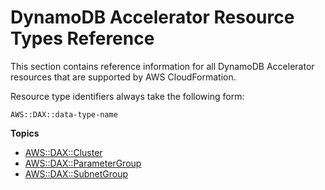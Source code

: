 # DynamoDB Accelerator Resource Types Reference<a name="cfn-reference-dax"></a>

This section contains reference information for all DynamoDB Accelerator resources that are supported by AWS CloudFormation\.

Resource type identifiers always take the following form:

```
AWS::DAX::data-type-name
```

**Topics**
+ [AWS::DAX::Cluster](aws-resource-dax-cluster.md)
+ [AWS::DAX::ParameterGroup](aws-resource-dax-parametergroup.md)
+ [AWS::DAX::SubnetGroup](aws-resource-dax-subnetgroup.md)